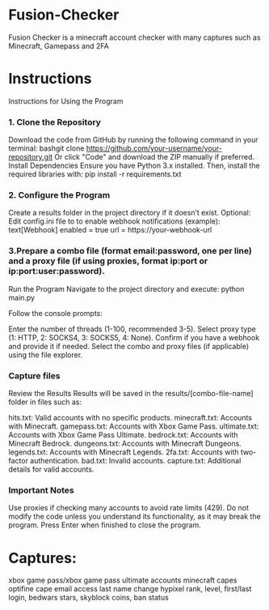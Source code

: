 # Fusion-Checker
Fusion Checker is  a minecraft account checker with many captures such as Minecraft, Gamepass and 2FA

# Instructions

Instructions for Using the Program

### 1. Clone the Repository
   
Download the code from GitHub by running the following command in your terminal:
bashgit clone https://github.com/your-username/your-repository.git
Or click "Code" and download the ZIP manually if preferred.
Install Dependencies
Ensure you have Python 3.x installed. Then, install the required libraries with:
pip install -r requirements.txt

### 2.  Configure the Program

Create a results folder in the project directory if it doesn’t exist.
Optional: Edit config.ini file to to enable webhook notifications (example):
text[Webhook]
enabled = true
url = https://your-webhook-url

### 3.Prepare a combo file (format email:password, one per line) and a proxy file (if using proxies, format ip:port or ip:port:user:password).


Run the Program
Navigate to the project directory and execute:
python main.py

Follow the console prompts:

Enter the number of threads (1-100, recommended 3-5).
Select proxy type (1: HTTP, 2: SOCKS4, 3: SOCKS5, 4: None).
Confirm if you have a webhook and provide it if needed.
Select the combo and proxy files (if applicable) using the file explorer.



### Capture files
Review the Results
Results will be saved in the results/[combo-file-name] folder in files such as:

hits.txt: Valid accounts with no specific products.
minecraft.txt: Accounts with Minecraft.
gamepass.txt: Accounts with Xbox Game Pass.
ultimate.txt: Accounts with Xbox Game Pass Ultimate.
bedrock.txt: Accounts with Minecraft Bedrock.
dungeons.txt: Accounts with Minecraft Dungeons.
legends.txt: Accounts with Minecraft Legends.
2fa.txt: Accounts with two-factor authentication.
bad.txt: Invalid accounts.
capture.txt: Additional details for valid accounts.


### Important Notes

Use proxies if checking many accounts to avoid rate limits (429).
Do not modify the code unless you understand its functionality, as it may break the program.
Press Enter when finished to close the program.

# Captures:
xbox game pass/xbox game pass ultimate accounts
minecraft capes
optifine cape
email access
last name change
hypixel rank, level, first/last login, bedwars stars, skyblock coins, ban status
